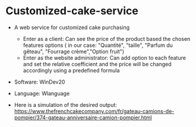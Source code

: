 # Customized-cake-service
- A web service for customized cake purchasing 
  - Enter as a client: 
  Can see the price of the product based the chosen features options ( in our case: "Quantité", "taille", "Parfum du gêteau", "Fourrage crème","Option fruit")
  - Enter as the website administrator:
  Can add option to each feature and set the relative coefficient and the price will be changed accordingly using a predefined formula 
  
- Software: WinDev20 
- Language: Wlanguage

- Here is a simulation of the desired output: https://www.thefrenchcakecompany.com/fr/gateau-camions-de-pompier/374-gateau-anniversaire-camion-pompier.html

